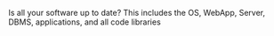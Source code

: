 Is all your software up to date? This includes the OS, WebApp, Server, DBMS, applications, and all code libraries 
